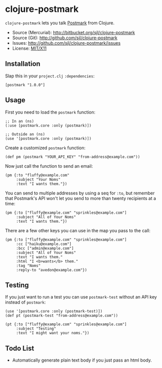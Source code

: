 # clojure-postmark

`clojure-postmark` lets you talk [Postmark](http://postmarkapp.com/) from
Clojure.

* Source (Mercurial): <http://bitbucket.org/sjl/clojure-postmark>
* Source (Git): <http://github.com/sjl/clojure-postmark>
* Issues: <http://github.com/sjl/clojure-postmark/issues>
* License: [MIT/X11](http://www.opensource.org/licenses/mit-license.php)

## Installation

Slap this in your `project.clj` `:dependencies`:

    [postmark "1.0.0"]

## Usage

First you need to load the `postmark` function:

    ;; In an (ns)
    (:use [postmark.core :only (postmark)])

    ;; Outside an (ns)
    (use '[postmark.core :only (postmark)])

Create a customized `postmark` function:

    (def pm (postmark "YOUR_API_KEY" "from-address@example.com"))

Now just call the function to send an email:

    (pm {:to "fluffy@example.com"
         :subject "Your Noms"
         :text "I wants them."})

You can send to multiple addresses by using a seq for `:to`, but remember that
Postmark's API won't let you send to more than twenty recipients at a time:

    (pm {:to ["fluffy@example.com" "sprinkles@example.com"]
         :subject "All of Your Noms"
         :text "I wants them."})

There are a few other keys you can use in the map you pass to the call:

    (pm {:to ["fluffy@example.com" "sprinkles@example.com"]
         :cc ["haiku@example.com"]
         :bcc ["admin@example.com"]
         :subject "All of Your Noms"
         :text "I wants them."
         :html "I <b>wants</b> them."
         :tag "Noms"
         :reply-to "avedon@example.com"})

## Testing

If you just want to run a test you can use `postmark-test` without an API key
instead of `postmark`:

    (use '[postmark.core :only (postmark-test)])
    (def pt (postmark-test "from-address@example.com"))

    (pt {:to ["fluffy@example.com" "sprinkles@example.com"]
         :subject "Testing"
         :text "I might want your noms."})

## Todo List

* Automatically generate plain text body if you just pass an html body.
